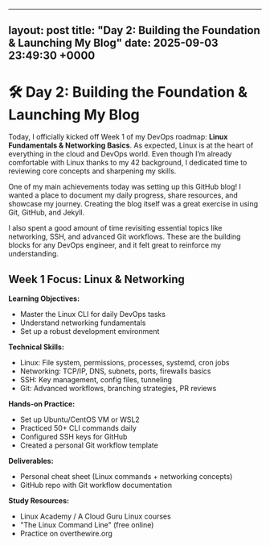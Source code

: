 
---
layout: post
title: "Day 2: Building the Foundation & Launching My Blog"
date: 2025-09-03 23:49:30 +0000
---

# 🛠️ Day 2: Building the Foundation & Launching My Blog

Today, I officially kicked off Week 1 of my DevOps roadmap: **Linux Fundamentals & Networking Basics**. As expected, Linux is at the heart of everything in the cloud and DevOps world. Even though I’m already comfortable with Linux thanks to my 42 background, I dedicated time to reviewing core concepts and sharpening my skills.

One of my main achievements today was setting up this GitHub blog! I wanted a place to document my daily progress, share resources, and showcase my journey. Creating the blog itself was a great exercise in using Git, GitHub, and Jekyll.

I also spent a good amount of time revisiting essential topics like networking, SSH, and advanced Git workflows. These are the building blocks for any DevOps engineer, and it felt great to reinforce my understanding.

## Week 1 Focus: Linux & Networking

**Learning Objectives:**
- Master the Linux CLI for daily DevOps tasks
- Understand networking fundamentals
- Set up a robust development environment

**Technical Skills:**
- Linux: File system, permissions, processes, systemd, cron jobs
- Networking: TCP/IP, DNS, subnets, ports, firewalls basics
- SSH: Key management, config files, tunneling
- Git: Advanced workflows, branching strategies, PR reviews

**Hands-on Practice:**
- Set up Ubuntu/CentOS VM or WSL2
- Practiced 50+ CLI commands daily
- Configured SSH keys for GitHub
- Created a personal Git workflow template

**Deliverables:**
- Personal cheat sheet (Linux commands + networking concepts)
- GitHub repo with Git workflow documentation

**Study Resources:**
- Linux Academy / A Cloud Guru Linux courses
- "The Linux Command Line" (free online)
- Practice on overthewire.org